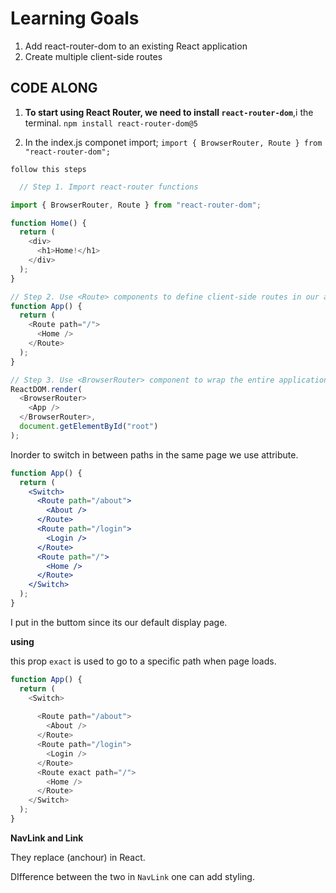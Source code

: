 # Learning Goals
1. Add react-router-dom to an existing React application
2. Create multiple client-side routes

## CODE ALONG

1. **To start using React Router, we need to install `react-router-dom`**,i the terminal.
`npm install react-router-dom@5`

2. In the index.js componet import;
  `import { BrowserRouter, Route } from "react-router-dom";`

  `follow this steps`
```js
  // Step 1. Import react-router functions

import { BrowserRouter, Route } from "react-router-dom";

function Home() {
  return (
    <div>
      <h1>Home!</h1>
    </div>
  );
}

// Step 2. Use <Route> components to define client-side routes in our app
function App() {
  return (
    <Route path="/">
      <Home />
    </Route>
  );
}

// Step 3. Use <BrowserRouter> component to wrap the entire application and provide React Router context features
ReactDOM.render(
  <BrowserRouter>
    <App />
  </BrowserRouter>,
  document.getElementById("root")
);
```
Inorder to switch in between paths in the same page we use  <switch> attribute.


```jsx
function App() {
  return (
    <Switch>
      <Route path="/about">
        <About />
      </Route>
      <Route path="/login">
        <Login />
      </Route>
      <Route path="/">
        <Home />
      </Route>
    </Switch>
  );
}
```
I put <Home> in the buttom since its our default display page.

**using <exact>**

this prop `exact` is used to go to a specific path when page loads.

```js
function App() {
  return (
    <Switch>
     
      <Route path="/about">
        <About />
      </Route>
      <Route path="/login">
        <Login />
      </Route>
      <Route exact path="/">
        <Home />
      </Route>
    </Switch>
  );
}
```
**NavLink and Link**

They replace <a>(anchour) in React.

DIfference between the two in `NavLink` one can add styling.
